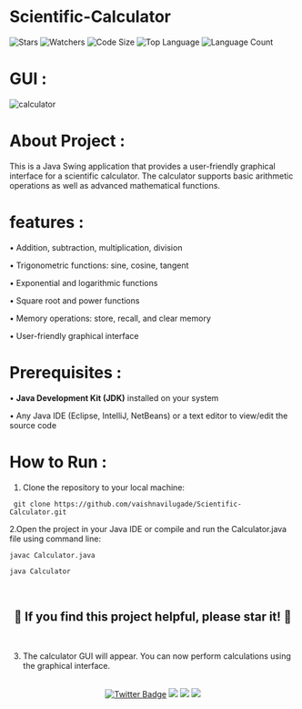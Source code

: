 # Scientific-Calculator

![Stars](https://img.shields.io/github/stars/vaishnavilugade/Scientific-Calculator)
![Watchers](https://img.shields.io/github/watchers/vaishnavilugade/Scientific-Calculator?style=social)
![Code Size](https://img.shields.io/github/languages/code-size/vaishnavilugade/Scientific-Calculator)
![Top Language](https://img.shields.io/github/languages/top/vaishnavilugade/Scientific-Calculator)
![Language Count](https://img.shields.io/github/languages/count/vaishnavilugade/Scientific-Calculator) 

# GUI :
![calculator](https://user-images.githubusercontent.com/108423518/219938149-bf65e57e-f2c6-4c27-8d5f-0442a0f28d2c.png)


# About Project :

This is a Java Swing application that provides a user-friendly graphical interface for a scientific calculator. The calculator supports basic arithmetic operations as well as advanced mathematical functions.

# features :
• Addition, subtraction, multiplication, division 

• Trigonometric functions: sine, cosine, tangent

• Exponential and logarithmic functions

• Square root and power functions

• Memory operations: store, recall, and clear memory

• User-friendly graphical interface

# Prerequisites :
• __Java Development Kit (JDK)__ installed on your system

• Any Java IDE (Eclipse, IntelliJ, NetBeans) or a text editor to view/edit the source code


# How to Run :

1. Clone the repository to your local machine:
```
 git clone https://github.com/vaishnavilugade/Scientific-Calculator.git
```

2.Open the project in your Java IDE or compile and run the Calculator.java file using command line:
```
javac Calculator.java
```
```
java Calculator
```
<br>
<h2 align="center">
  <strong>🌟 If you find this project helpful, please star it! 🌟</strong>
</h2>

<br>

3. The calculator GUI will appear. You can now perform calculations using the graphical interface.
<br>
<div align="center">
  <a href="https://twitter.com/vaishnavilugade">
    <img src="https://img.shields.io/badge/twitter-Profile-blue?style=flat-square&logo=twitter&labelColor=black" alt="Twitter Badge"></a>
  <a href="https://github.com/vaishnavilugade">
    <img src="https://img.shields.io/badge/GitHub-Profile-red?style=flat-square&logo=github&labelColor=black"></a>
  </a>
  <a href="https://www.codechef.com/vaishnvilugade">
    <img src="https://img.shields.io/badge/codechef-Profile-green?style=flat-square&logo=codechef&labelColor=black"></a>
  <a href="https://www.linkedin.com/in/vaishnvilugade">
    <img src="https://img.shields.io/badge/linkedin-Profile-blue?style=flat-square&logo=linkedin&labelColor=black"></a>
</div>
